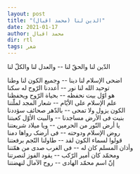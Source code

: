 ```yaml
---
layout: post
title: "الدین لنا (محمد اقبال)"
date: 2021-01-17
author: محمد اقبال
dir: rtl
tags: شعر
---
```



الدّین لنا والحقّ لنا -- والعدل لنا والکلّ لنا

اضحی الإسلام لنا دینا -- وجمیع الکون لنا وطنا<br/>
توحید الله لنا نور -- أعددنا الرّوح له سکنا<br/>
هو اوّل بیت نحفظه -- بحیاة الرّوح ویحفظنا<br/>
علم الإسلام علی الأیّام -- شعار المجد لملّتنا<br/>
الکون یزول ولا تمحی -- بالدّهر صحائف سؤددنا<br/>
بنیت فی الأرض مساجدنا -- والبیت الأوّل کعبتنا<br/>
یا أرض النّور من الحرمین -- ویا میلاد شریعتنا<br/>
روض الإسلام ودوحته -- فی أرضک رواها دمنا<br/>
قولوا لسماء الکون لقد -- طاولنا النّجم برفعتنا<br/>
وأذان المسلم کان له -- فی الغرب صدی من همّتنا<br/>
ومحمّد کان أمیر الرّکب -- یقود الفوز لنصرتنا<br/>
إنّ اسم محمّد الهادی -- روح الآمال لنهضتنا




















